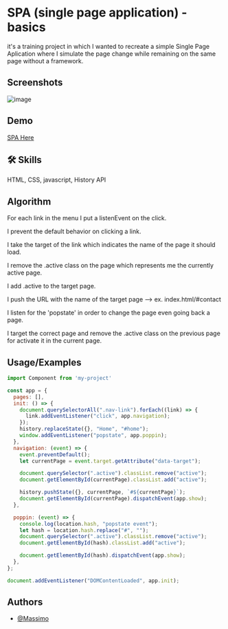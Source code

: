 # SPA (single page application) - basics
it's a training project in which 
I wanted to recreate a simple Single Page Aplication where I simulate the page change while remaining on the same page without a framework.


## Screenshots

![image](https://github.com/MrMax01/SPA-basics/assets/135627515/e8d309e6-55c9-4413-9a3d-b36f7c965bb4)


## Demo

<a href="mrmax01.github.io/SPA-basics/" >SPA Here</a>


## 🛠 Skills
 HTML, CSS, javascript, History API


## Algorithm
For each link in the menu I put a listenEvent on the click.

I prevent the default behavior on clicking a link.

I take the target of the link which indicates the name of the page it should load.

I remove the .active class on the page which represents me the currently active page.

I add .active to the target page.

I push the URL with the name of the target page --> ex. index.html/#contact

I listen for the 'popstate' in order to change the page even going back a page.

I target the correct page and remove the .active class on the previous page for activate it in the current page.
## Usage/Examples

```javascript
import Component from 'my-project'

const app = {
  pages: [],
  init: () => {
    document.querySelectorAll(".nav-link").forEach((link) => {
      link.addEventListener("click", app.navigation);
    });
    history.replaceState({}, "Home", "#home");
    window.addEventListener("popstate", app.poppin);
  },
  navigation: (event) => {
    event.preventDefault();
    let currentPage = event.target.getAttribute("data-target");

    document.querySelector(".active").classList.remove("active");
    document.getElementById(currentPage).classList.add("active");

    history.pushState({}, currentPage, `#${currentPage}`);
    document.getElementById(currentPage).dispatchEvent(app.show);
  },

  poppin: (event) => {
    console.log(location.hash, "popstate event");
    let hash = location.hash.replace("#", "");
    document.querySelector(".active").classList.remove("active");
    document.getElementById(hash).classList.add("active");

    document.getElementById(hash).dispatchEvent(app.show);
  },
};

document.addEventListener("DOMContentLoaded", app.init);
```


## Authors

- [@Massimo](https://www.github.com/MrMax01)

